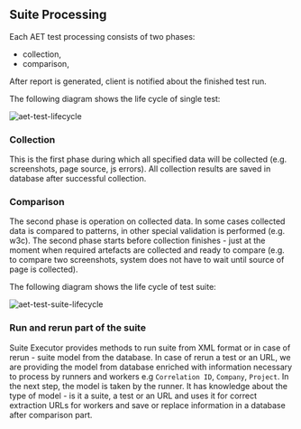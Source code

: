## Suite Processing

Each AET test processing consists of two phases:

* collection,
* comparison,

After report is generated, client is notified about the finished test run.

The following diagram shows the life cycle of single test:

![aet-test-lifecycle](assets/diagrams/aet-test-lifecycle.png)

### Collection

This is the first phase during which all specified data will be collected (e.g. screenshots, page source, js errors). All collection results are saved in database after successful collection.

### Comparison

The second phase is operation on collected data. In some cases collected data is compared to patterns, in other special validation is performed (e.g. w3c). The second phase starts before collection finishes - just at the moment when required artefacts are collected and ready to compare (e.g. to compare two screenshots, system does not have to wait until source of page is collected).

The following diagram shows the life cycle of test suite:

![aet-test-suite-lifecycle](assets/diagrams/aet-test-suite-lifecycle.png)

### Run and rerun part of the suite

Suite Executor provides methods to run suite from XML format or in case of rerun - suite model from the database. In case of rerun a test or an URL, we are providing the model from database enriched with information necessary to process by runners and workers e.g `Correlation ID`, `Company`, `Project`. In the next step, the model is taken by the runner. It has knowledge about the type of model - is it a suite, a test or an URL and uses it for correct extraction URLs for workers and save or replace information in a database after comparison part.